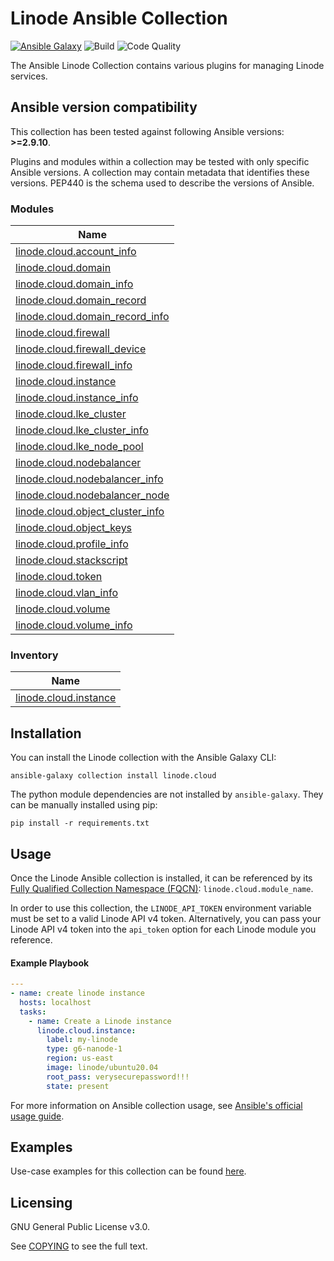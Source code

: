# Linode Ansible Collection
[![Ansible Galaxy](https://img.shields.io/badge/galaxy-linode.cloud-660198.svg?style=flat)](https://galaxy.ansible.com/linode/cloud/) 
![Build](https://img.shields.io/github/workflow/status/linode/ansible_linode/Run%20Integration%20Tests/main?label=tests)
![Code Quality](https://img.shields.io/lgtm/grade/python/github/linode/ansible_linode?label=code%20quality)

The Ansible Linode Collection contains various plugins for managing Linode services.

<!--start requires_ansible-->
## Ansible version compatibility

This collection has been tested against following Ansible versions: **>=2.9.10**.

Plugins and modules within a collection may be tested with only specific Ansible versions.
A collection may contain metadata that identifies these versions.
PEP440 is the schema used to describe the versions of Ansible.
<!--end requires_ansible-->

<!--start collection content-->
### Modules
Name |
--- |
[linode.cloud.account_info](https://github.com/linode/ansible_linode/blob/0.5.0/docs/modules/account_info.md)|
[linode.cloud.domain](https://github.com/linode/ansible_linode/blob/0.5.0/docs/modules/domain.md)|
[linode.cloud.domain_info](https://github.com/linode/ansible_linode/blob/0.5.0/docs/modules/domain_info.md)|
[linode.cloud.domain_record](https://github.com/linode/ansible_linode/blob/0.5.0/docs/modules/domain_record.md)|
[linode.cloud.domain_record_info](https://github.com/linode/ansible_linode/blob/0.5.0/docs/modules/domain_record_info.md)|
[linode.cloud.firewall](https://github.com/linode/ansible_linode/blob/0.5.0/docs/modules/firewall.md)|
[linode.cloud.firewall_device](https://github.com/linode/ansible_linode/blob/0.5.0/docs/modules/firewall_device.md)|
[linode.cloud.firewall_info](https://github.com/linode/ansible_linode/blob/0.5.0/docs/modules/firewall_info.md)|
[linode.cloud.instance](https://github.com/linode/ansible_linode/blob/0.5.0/docs/modules/instance.md)|
[linode.cloud.instance_info](https://github.com/linode/ansible_linode/blob/0.5.0/docs/modules/instance_info.md)|
[linode.cloud.lke_cluster](https://github.com/linode/ansible_linode/blob/0.5.0/docs/modules/lke_cluster.md)|
[linode.cloud.lke_cluster_info](https://github.com/linode/ansible_linode/blob/0.5.0/docs/modules/lke_cluster_info.md)|
[linode.cloud.lke_node_pool](https://github.com/linode/ansible_linode/blob/0.5.0/docs/modules/lke_node_pool.md)|
[linode.cloud.nodebalancer](https://github.com/linode/ansible_linode/blob/0.5.0/docs/modules/nodebalancer.md)|
[linode.cloud.nodebalancer_info](https://github.com/linode/ansible_linode/blob/0.5.0/docs/modules/nodebalancer_info.md)|
[linode.cloud.nodebalancer_node](https://github.com/linode/ansible_linode/blob/0.5.0/docs/modules/nodebalancer_node.md)|
[linode.cloud.object_cluster_info](https://github.com/linode/ansible_linode/blob/0.5.0/docs/modules/object_cluster_info.md)|
[linode.cloud.object_keys](https://github.com/linode/ansible_linode/blob/0.5.0/docs/modules/object_keys.md)|
[linode.cloud.profile_info](https://github.com/linode/ansible_linode/blob/0.5.0/docs/modules/profile_info.md)|
[linode.cloud.stackscript](https://github.com/linode/ansible_linode/blob/0.5.0/docs/modules/stackscript.md)|
[linode.cloud.token](https://github.com/linode/ansible_linode/blob/0.5.0/docs/modules/token.md)|
[linode.cloud.vlan_info](https://github.com/linode/ansible_linode/blob/0.5.0/docs/modules/vlan_info.md)|
[linode.cloud.volume](https://github.com/linode/ansible_linode/blob/0.5.0/docs/modules/volume.md)|
[linode.cloud.volume_info](https://github.com/linode/ansible_linode/blob/0.5.0/docs/modules/volume_info.md)|


### Inventory
Name |
--- |
[linode.cloud.instance](https://github.com/linode/ansible_linode/blob/0.5.0/docs/inventory/instance.md)|


<!--end collection content-->

## Installation

You can install the Linode collection with the Ansible Galaxy CLI:

```shell
ansible-galaxy collection install linode.cloud
```

The python module dependencies are not installed by `ansible-galaxy`.  They can
be manually installed using pip:

```shell
pip install -r requirements.txt
```

## Usage
Once the Linode Ansible collection is installed, it can be referenced by its [Fully Qualified Collection Namespace (FQCN)](https://github.com/ansible-collections/overview#terminology): `linode.cloud.module_name`.

In order to use this collection, the `LINODE_API_TOKEN` environment variable must be set to a valid Linode API v4 token. 
Alternatively, you can pass your Linode API v4 token into the `api_token` option for each Linode module you reference.

#### Example Playbook
```yaml
---
- name: create linode instance
  hosts: localhost
  tasks:
    - name: Create a Linode instance    
      linode.cloud.instance:
        label: my-linode
        type: g6-nanode-1
        region: us-east
        image: linode/ubuntu20.04
        root_pass: verysecurepassword!!!
        state: present
```

For more information on Ansible collection usage, see [Ansible's official usage guide](https://docs.ansible.com/ansible/latest/user_guide/collections_using.html).

## Examples

Use-case examples for this collection can be found [here](./examples/README.md).

## Licensing

GNU General Public License v3.0.

See [COPYING](COPYING) to see the full text.